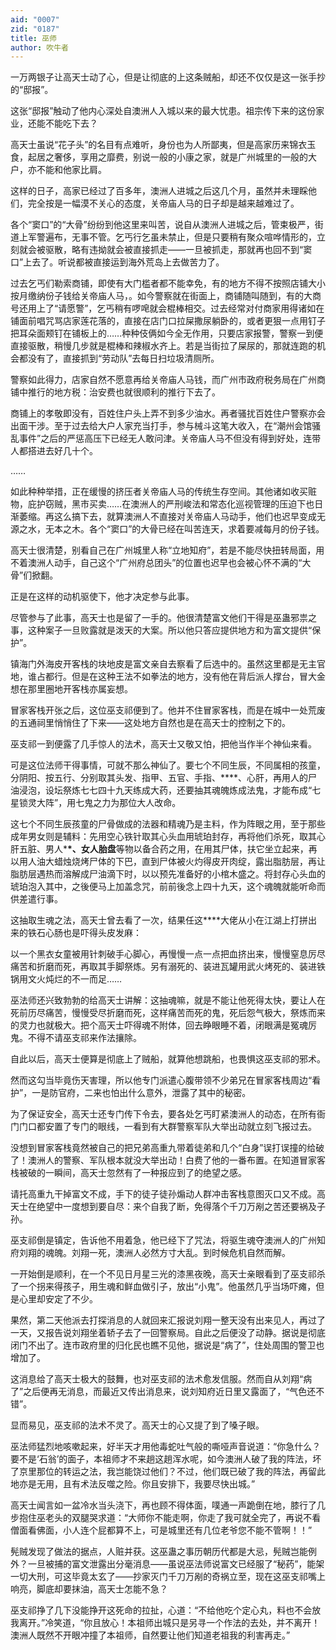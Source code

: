 ```yaml
---
aid: "0007"
zid: "0187"
title: 巫师
author: 吹牛者
---
```


一万两银子让高天士动了心，但是让彻底的上这条贼船，却还不仅仅是这一张手抄的“邸报”。

这张“邸报”触动了他内心深处自澳洲人入城以来的最大忧患。祖宗传下来的这份家业，还能不能吃下去？

高天士虽说“花子头”的名目有点难听，身份也为人所鄙夷，但是高家历来锦衣玉食，起居之奢侈，享用之靡费，别说一般的小康之家，就是广州城里的一般的大户，亦不能和他家比肩。

这样的日子，高家已经过了百多年，澳洲人进城之后这几个月，虽然并未理睬他们，完全按是一幅漠不关心的态度，关帝庙人马的日子却是越来越难过了。

各个“窦口”的“大骨”纷纷到他这里来叫苦，说自从澳洲人进城之后，管束极严，街道上军警遍布，无事不管。乞丐行乞虽未禁止，但是只要稍有聚众喧哗情形的，立刻就会被驱散，略有违拗就会被直接抓走――一旦被抓走，那就再也回不到“窦口”上去了。听说都被直接运到海外荒岛上去做苦力了。

过去乞丐们勒索商铺，即使有大门槛者都不能幸免，有的地方不得不按照店铺大小按月缴纳份子钱给关帝庙人马，。如今警察就在街面上，商铺随叫随到，有的大商号还用上了“请愿警”，乞丐稍有啰唣就会棍棒相交。过去经常对付商家用得诸如在铺面前唱咒骂店家莲花落的，直接在店门口拉屎撒尿躺卧的，或者更狠一点用钉子把耳朵面颊钉在铺板上的……种种伎俩如今全无作用，只要店家报警，警察一到便直接驱散，稍慢几步就是棍棒和辣椒水齐上。若是当街拉了屎尿的，那就连跑的机会都没有了，直接抓到“劳动队”去每日扫垃圾清厕所。

警察如此得力，店家自然不愿意再给关帝庙人马钱，而广州市政府税务局在广州商铺中推行的地方税：治安费也就很顺利的推行下去了。

商铺上的孝敬即没有，百姓住户头上弄不到多少油水。再者骚扰百姓住户警察亦会出面干涉。至于过去给大户人家充当打手，参与械斗这笔大收入，在“潮州会馆骚乱事件”之后的严惩高压下已经无人敢问津。关帝庙人马不但没有得到好处，连带人都搭进去好几十个。

……

如此种种举措，正在缓慢的挤压者关帝庙人马的传统生存空间。其他诸如收买赃物，庇护窃贼，黑市买卖……在澳洲人的严刑峻法和常态化巡视管理的压迫下也日渐萎缩。再这么搞下去，就算澳洲人不直接对关帝庙人马动手，他们也迟早变成无源之水，无本之木。各个“窦口”的大骨已经在叫苦连天，求着要减每月的份子钱。

高天士很清楚，别看自己在广州城里人称“立地知府”，若是不能尽快扭转局面，用不着澳洲人动手，自己这个“广州府总团头”的位置也迟早也会被心怀不满的“大骨”们掀翻。

正是在这样的动机驱使下，他才决定参与此事。

尽管参与了此事，高天士也是留了一手的。他很清楚富文他们干得是巫蛊邪祟之事，这种案子一旦败露就是泼天的大案。所以他只答应提供地方和为富文提供“保护”。

镇海门外海皮开客栈的块地皮是富文亲自去察看了后选中的。虽然这里都是无主官地，谁占都行。但是在这种王法不如拳法的地方，没有他在背后派人撑台，冒大金想在那里圈地开客栈亦属妄想。

冒家客栈开张之后，这位巫支祁便到了。他并不住冒家客栈，而是在城中一处荒废的五通祠里悄悄住了下来――这处地方自然也是在高天士的控制之下的。

巫支祁一到便露了几手惊人的法术，高天士又敬又怕，把他当作半个神仙来看。

可是这位法师干得事情，可就不那么神仙了。要七个不同生辰，不同属相的孩童，分阴阳、按五行、分别取其头发、指甲、五官、手指、\*\*\*\*、心肝，再用人的尸油浸泡，设坛祭炼七七四十九天练成大药，还要抽其魂魄炼成法鬼，才能布成“七星锁灵大阵”，用七鬼之力为那位大人改命。

这七个不同生辰孩童的尸骨做成的法器和精魂乃是主料，作为阵眼之用，至于那些成年男女则是辅料：先用空心铁针取其心头血用琥珀封存，再将他们杀死，取其心肝五脏、男人\***\*、女人胎盘**等物以备合药之用，在用其尸体，扶它坐立起来，再以用人油大蜡烛烧烤尸体的下巴，直到尸体被火灼得皮开肉绽，露出脂肪层，再让脂肪层遇热而溶解成尸油滴下时，以以预先准备好的小棺木盛之。将封存心头血的琥珀泡入其中，之後便马上加盖念咒，前前後念上四十九天，这个魂魄就能听命而供差遣行事。

这抽取生魂之法，高天士曾去看了一次，结果任这\*\*\*\*大佬从小在江湖上打拼出来的铁石心肠也是吓得头皮发麻：

以一个黑衣女童被用针刺破手心脚心，再慢慢一点一点把血挤出来，慢慢窒息厉尽痛苦和折磨而死，再取其手脚祭炼。另有溺死的、装进瓦罐用武火烤死的、装进铁锅用文火炖烂的不一而足……

巫法师还兴致勃勃的给高天士讲解：这抽魂嘛，就是不能让他死得太快，要让人在死前历尽痛苦，慢慢受尽折磨而死，这样痛苦而死的鬼，死后怨气极大，祭炼而来的灵力也就极大。把个高天士吓得魂不附体，回去睁眼睡不着，闭眼满是冤魂厉鬼。不得不请巫支祁来作法攘除。

自此以后，高天士便算是彻底上了贼船，就算他想跳船，也畏惧这巫支祁的邪术。

然而这勾当毕竟伤天害理，所以他专门派遣心腹带领不少弟兄在冒家客栈周边“看护”，一是防官府，二来也怕出什么意外，泄露了其中的秘密。

为了保证安全，高天士还专门传下令去，要各处乞丐盯紧澳洲人的动态，在所有衙门门口都安置了专门的眼线，一看到有大群警察军队大举出动就立刻飞报过去。

没想到冒家客栈竟然被自己的把兄弟高重九带着徒弟和几个“白身”误打误撞的给破了！澳洲人的警察、军队根本就没大举出动！白费了他的一番布置。在知道冒家客栈被破的一瞬间，高天士忽然有了一种报应到了的绝望之感。

请托高重九干掉富文不成，手下的徒子徒孙煽动人群冲击客栈意图灭口又不成。高天士在绝望中一度想到要自尽：来个自我了断，免得落个千刀万剐之苦还要祸及子孙。

巫支祁倒是镇定，告诉他不用着急，他已经下了咒法，将驱生魂夺澳洲人的广州知府刘翔的魂魄。刘翔一死，澳洲人必然方寸大乱。到时候危机自然而解。

一开始倒是顺利，在一个不见日月星三光的漆黑夜晚，高天士亲眼看到了巫支祁杀了一个拐来得孩子，用生魂和鲜血做引子，放出“小鬼”。他虽然几乎当场吓瘫，但是心里却安定了不少。

果然，第二天他派去打探消息的人就回来汇报说刘翔一整天没有出来见人，再过了一天，又报告说刘翔坐着轿子去了一回警察局。自此之后便没了动静。据说是彻底闭门不出了。连市政府里的归化民也瞧不见他，据说是“病了”，住处周围的警卫也增加了。

这消息给了高天士极大的鼓舞，也对巫支祁的法术愈发信服。然而自从刘翔“病了”之后便再无消息，而最近又传出消息来，说刘知府近日里又露面了，“气色还不错”。

显而易见，巫支祁的法术不灵了。高天士的心又提了到了嗓子眼。

巫法师猛烈地咳嗽起来，好半天才用他毒蛇吐气般的嘶哑声音说道：“你急什么？要不是‘石翁’的面子，本祖师才不来趟这趟浑水呢，如今澳洲人破了我的阵法，坏了京里那位的转运之法，我岂能饶过他们？不过，他们既已破了我的阵法，再留此地亦是无用，且有术法反噬之险。你且安排下，我要尽快出城。”

高天士闻言如一盆冷水当头浇下，再也顾不得体面，噗通一声跪倒在地，膝行了几步抱住巫老头的双腿哭求道：“大师你不能走啊，你走了我可就全完了，再说不看僧面看佛面，小人连个屁都算不上，可是城里还有几位老爷您不能不管啊！！”

髡贼发现了做法的据点，人赃并获。这巫蛊之事历朝历代都是大忌，髡贼岂能例外？一旦被捕的富文泄露出分毫消息――虽说巫法师说富文已经服了“秘药”，能架一切大刑，可这毕竟太玄了――抄家灭门千刀万剐的奇祸立至，现在这巫支祁嘴上响亮，脚底却要抹油，高天士怎能不急？

巫支祁挣了几下没能挣开这死命的拉扯，心道：“不给他吃个定心丸，料也不会放我离开。”冷笑道，“你且放心！本祖师出城只是另寻一个作法的去处，并不离开！澳洲人既然不开眼冲撞了本祖师，自然要让他们知道老祖我的利害再走。”
